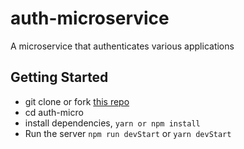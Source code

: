 # auth-microservice
A microservice that authenticates various applications

## Getting Started
- git clone or fork [this repo](https://github.com/neymarjimoh/auth-microservice.git)
- cd auth-micro
- install dependencies, `yarn or npm install`
- Run the server `npm run devStart` or `yarn devStart`
